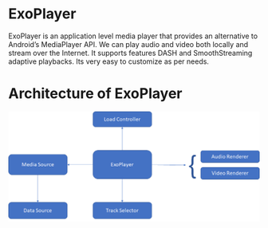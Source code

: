 # ExoPlayer
ExoPlayer is an application level media player that provides an alternative to Android’s MediaPlayer API. We can play audio and video both locally and stream over the Internet. It supports features DASH and SmoothStreaming adaptive playbacks. Its very easy to customize as per needs.

# Architecture of ExoPlayer
![alt text](https://github.com/manikantakotthapalli/ExoPlayer/blob/master/Images/exoplayer_Architecture.png)

